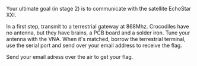 Your ultimate goal (in stage 2) is to communicate with the satellite EchoStar XXI.

In a first step, transmit to a terrestrial gateway at 868Mhz.
Crocodiles have no antenna, but they have brains, a PCB board and a solder iron. Tune your antenna with the VNA.
When it's matched, borrow the terrestrial terminal, use the serial port and send over your email address to receive the flag.

Send your email adress over the air to get your flag.



